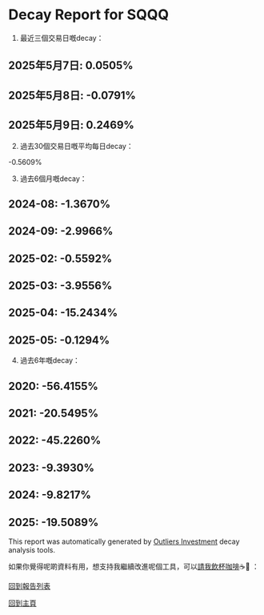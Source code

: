 # Decay Report for SQQQ

1. 最近三個交易日嘅decay：

## 2025年5月7日: 0.0505%
## 2025年5月8日: -0.0791%
## 2025年5月9日: 0.2469%
2. 過去30個交易日嘅平均每日decay：

-0.5609%

3. 過去6個月嘅decay：

## 2024-08: -1.3670%
## 2024-09: -2.9966%
## 2025-02: -0.5592%
## 2025-03: -3.9556%
## 2025-04: -15.2434%
## 2025-05: -0.1294%
4. 過去6年嘅decay：

## 2020: -56.4155%
## 2021: -20.5495%
## 2022: -45.2260%
## 2023: -9.3930%
## 2024: -9.8217%
## 2025: -19.5089%


This report was automatically generated by [Outliers Investment](https://outliersecon.github.io/Outliers-Investment/) decay analysis tools.

如果你覺得呢啲資料有用，想支持我繼續改進呢個工具，可以[請我飲杯咖啡](https://buymeacoffee.com/outliersecon)☕🙏 ：

[回到報告列表](https://outliersecon.github.io/Outliers-Investment/reports/reports_public)

[回到主頁](https://outliersecon.github.io/Outliers-Investment/)